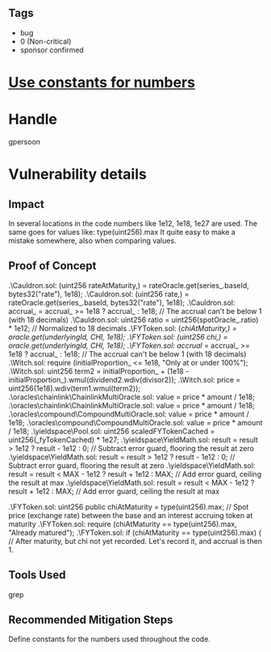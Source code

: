 ## Tags

- bug
- 0 (Non-critical)
- sponsor confirmed

# [Use constants for numbers](https://github.com/code-423n4/2021-05-yield-findings/issues/3) 

# Handle

gpersoon


# Vulnerability details

## Impact
In several locations in the code numbers like 1e12, 1e18, 1e27 are used. The same goes for values like: type(uint256).max
It quite easy to make a mistake somewhere, also when comparing values.

## Proof of Concept
.\Cauldron.sol:        (uint256 rateAtMaturity,) = rateOracle.get(series_.baseId, bytes32("rate"), 1e18);
.\Cauldron.sol:            (uint256 rate,) = rateOracle.get(series_.baseId, bytes32("rate"), 1e18);
.\Cauldron.sol:        accrual_ = accrual_ >= 1e18 ? accrual_ : 1e18;     // The accrual can't be below 1 (with 18 decimals)
.\Cauldron.sol:        uint256 ratio = uint256(spotOracle_.ratio) * 1e12;   // Normalized to 18 decimals
.\FYToken.sol:        (_chiAtMaturity,) = oracle.get(underlyingId, CHI, 1e18);
.\FYToken.sol:            (uint256 chi,) = oracle.get(underlyingId, CHI, 1e18);
.\FYToken.sol:        accrual_ = accrual_ >= 1e18 ? accrual_ : 1e18;     // The accrual can't be below 1 (with 18 decimals)
.\Witch.sol:        require (initialProportion_ <= 1e18, "Only at or under 100%");
.\Witch.sol:            uint256 term2 = initialProportion_ + (1e18 - initialProportion_).wmul(dividend2.wdiv(divisor2));
.\Witch.sol:            price = uint256(1e18).wdiv(term1.wmul(term2));
.\oracles\chainlink\ChainlinkMultiOracle.sol:        value = price * amount / 1e18;
.\oracles\chainlink\ChainlinkMultiOracle.sol:        value = price * amount / 1e18;
.\oracles\compound\CompoundMultiOracle.sol:        value = price * amount / 1e18;
.\oracles\compound\CompoundMultiOracle.sol:        value = price * amount / 1e18;
.\yieldspace\Pool.sol:            uint256 scaledFYTokenCached = uint256(_fyTokenCached) * 1e27;
.\yieldspace\YieldMath.sol:      result = result > 1e12 ? result - 1e12 : 0; // Subtract error guard, flooring the result at zero
.\yieldspace\YieldMath.sol:      result = result > 1e12 ? result - 1e12 : 0; // Subtract error guard, flooring the result at zero
.\yieldspace\YieldMath.sol:      result = result < MAX - 1e12 ? result + 1e12 : MAX; // Add error guard, ceiling the result at max
.\yieldspace\YieldMath.sol:      result = result < MAX - 1e12 ? result + 1e12 : MAX; // Add error guard, ceiling the result at max

.\FYToken.sol:    uint256 public chiAtMaturity = type(uint256).max;           // Spot price (exchange rate) between the base and an interest accruing token at maturity
.\FYToken.sol:        require (chiAtMaturity == type(uint256).max, "Already matured");
.\FYToken.sol:        if (chiAtMaturity == type(uint256).max) {  // After maturity, but chi not yet recorded. Let's record it, and accrual is then 1.
 
 ## Tools Used
grep

## Recommended Mitigation Steps
Define constants for the numbers used throughout the code.


